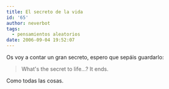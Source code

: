 ```yaml
---
title: El secreto de la vida
id: '65'
author: neverbot
tags:
  - pensamientos aleatorios
date: 2006-09-04 19:52:07
---
```


Os voy a contar un gran secreto, espero que sepáis guardarlo:

> What's the secret to life...? It ends.

Como todas las cosas.